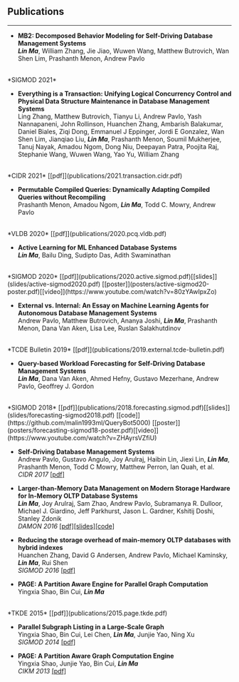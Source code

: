 ## Publications
---

* **MB2: Decomposed Behavior Modeling for Self-Driving Database Management Systems**<br/>
***Lin Ma***, William Zhang, Jie Jiao, Wuwen Wang, Matthew Butrovich,
Wan Shen Lim, Prashanth Menon, Andrew Pavlo
<br/>
*SIGMOD 2021*

* **Everything is a Transaction: Unifying Logical Concurrency Control and Physical Data Structure Maintenance in 
Database Management Systems**<br/>
Ling Zhang, Matthew Butrovich, Tianyu Li, Andrew Pavlo, Yash Nannapaneni, John Rollinson, Huanchen Zhang, Ambarish 
Balakumar, Daniel Biales, Ziqi Dong, Emmanuel J Eppinger, Jordi E Gonzalez, Wan Shen Lim, Jianqiao Liu, ***Lin Ma***, 
Prashanth Menon, Soumil Mukherjee, Tanuj Nayak, Amadou Ngom, Dong Niu, Deepayan Patra, Poojita Raj, Stephanie Wang, 
Wuwen Wang, Yao Yu, William Zhang
<br/>
*CIDR 2021*
[[pdf]](publications/2021.transaction.cidr.pdf)

* **Permutable Compiled Queries: Dynamically Adapting Compiled Queries without Recompiling**<br/>
Prashanth Menon, Amadou Ngom, ***Lin Ma***, Todd C. Mowry, Andrew Pavlo
<br/>
*VLDB 2020*
[[pdf]](publications/2020.pcq.vldb.pdf)

* **Active Learning for ML Enhanced Database Systems**<br/>
***Lin Ma***, Bailu Ding, Sudipto Das, Adith Swaminathan
<br/>
*SIGMOD 2020*
[[pdf]](publications/2020.active.sigmod.pdf)[[slides]](slides/active-sigmod2020.pdf)
[[poster]](posters/active-sigmod20-poster.pdf)[[video]](https://www.youtube.com/watch?v=80zYAwIpxZo)

* **External vs. Internal: An Essay on Machine Learning Agents for Autonomous Database Management Systems**<br/>
Andrew Pavlo, Matthew Butrovich, Ananya Joshi, ***Lin Ma***, Prashanth Menon, Dana Van Aken, Lisa Lee, Ruslan 
  Salakhutdinov
<br/>
*TCDE Bulletin 2019*
[[pdf]](publications/2019.external.tcde-bulletin.pdf)

* **Query-based Workload Forecasting for Self-Driving Database Management Systems**<br/>
***Lin Ma***, Dana Van Aken, Ahmed Hefny, Gustavo Mezerhane, Andrew Pavlo, Geoffrey J. Gordon
<br/>
*SIGMOD 2018*
[[pdf]](publications/2018.forecasting.sigmod.pdf)[[slides]](slides/forecasting-sigmod2018.pdf)
[[code]](https://github.com/malin1993ml/QueryBot5000)
[[poster]](posters/forecasting-sigmod18-poster.pdf)[[video]](https://www.youtube.com/watch?v=ZHAyrsVZfiU)

* **Self-Driving Database Management Systems**<br/>
Andrew Pavlo, Gustavo Angulo, Joy Arulraj, Haibin Lin, Jiexi Lin, ***Lin Ma***, Prashanth
Menon, Todd C Mowry, Matthew Perron, Ian Quah, et al.<br/>
*CIDR 2017*
[[pdf]](publications/2017.self-driving.cidr.pdf)

* **Larger-than-Memory Data Management on Modern Storage Hardware for In-Memory OLTP Database Systems**<br/>
***Lin Ma***, Joy Arulraj, Sam Zhao, Andrew Pavlo, Subramanya R. Dulloor, Michael J. Giardino, Jeff Parkhurst, Jason L. Gardner, Kshitij Doshi, Stanley Zdonik<br/>
*DAMON 2016*
[[pdf]](publications/2016.hardware.damon.pdf)[[slides]](slides/hardware-damon2016.pdf)[[code]](https://github.com/apavlo/h-store/tree/master/src/ee/anticache)

* **Reducing the storage overhead of main-memory OLTP databases with hybrid indexes**<br/>
Huanchen Zhang, David G Andersen, Andrew Pavlo, Michael Kaminsky, ***Lin Ma***, Rui Shen<br/>
*SIGMOD 2016*
[[pdf]](publications/2016.index.sigmod.pdf)

* **PAGE: A Partition Aware Engine for Parallel Graph Computation** <br/>Yingxia Shao, Bin Cui, ***Lin Ma***
<br/>
*TKDE 2015*
[[pdf]](publications/2015.page.tkde.pdf)

* **Parallel Subgraph Listing in a Large-Scale Graph**<br/>
Yingxia Shao, Bin Cui, Lei Chen, ***Lin Ma***, Junjie Yao, Ning Xu<br/>
*SIGMOD 2014*
[[pdf]](publications/2014.subgraph.sigmod.pdf)

* **PAGE: A Partition Aware Graph Computation Engine**<br/>
Yingxia Shao, Junjie Yao, Bin Cui, ***Lin Ma***<br/>
*CIKM 2013*
[[pdf]](publications/2013.page.cikm.pdf)